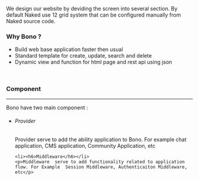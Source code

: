 We design our website by deviding the screen into several section. By default Naked use 12 grid system that can be configured manually from Naked source code.

### Why Bono ?
- Build web base application faster then usual
- Standard template for create, update, search and delete
- Dynamic view and function  for html page and rest api using json

<br/>
<h3>Component</h3>
<hr/>
<p>
    Bono have two main component :
</p>
<ul>
    <li><h6>Provider</h6></li>
    <p>Provider serve to add the ability application to Bono. For example chat application, CMS application, Community Application, etc</p>

    <li><h6>Middleware</h6></li>
    <p>Middleware  serve to add functionality related to application flow. For Example  Session Middleware, Authenticaiton Middleware, etc</p>
</ul>
